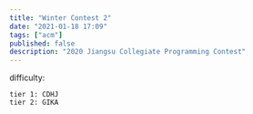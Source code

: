 ```yaml
---
title: "Winter Contest 2"
date: "2021-01-18 17:09"
tags: ["acm"]
published: false
description: "2020 Jiangsu Collegiate Programming Contest"
---
```


difficulty:
```
tier 1: CDHJ
tier 2: GIKA
```

